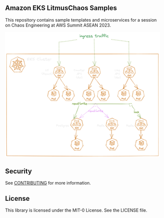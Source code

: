 ## Amazon EKS LitmusChaos Samples

This repository contains sample templates and microservices for a session on Chaos Engineering at AWS Summit ASEAN 2023.

![workload image](docs/workload-diagram.png "Sample Workload")

## Security

See [CONTRIBUTING](CONTRIBUTING.md#security-issue-notifications) for more information.

## License

This library is licensed under the MIT-0 License. See the LICENSE file.